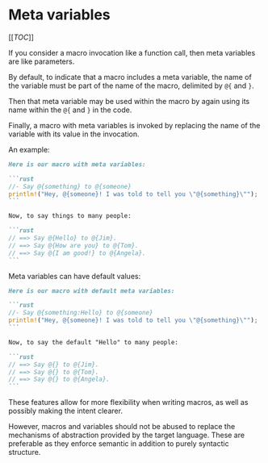 # Meta variables

[[_TOC_]]

If you consider a macro invocation like a function call, then meta variables are like parameters.

By default, to indicate that a macro includes a meta variable, the name of the variable must be part of the name of the macro, delimited by `@{` and `}`.

Then that meta variable may be used within the macro by again using its name within the `@{` and `}` in the code.

Finally, a macro with meta variables is invoked by replacing the name of the variable with its value in the invocation.

An example:

````markdown
Here is our macro with meta variables:

```rust
//- Say @{something} to @{someone}
println!("Hey, @{someone}! I was told to tell you \"@{something}\"");
```

Now, to say things to many people:

```rust
// ==> Say @{Hello} to @{Jim}.
// ==> Say @{How are you} to @{Tom}.
// ==> Say @{I am good!} to @{Angela}.
```
````

Meta variables can have default values:

````markdown
Here is our macro with default meta variables:

```rust
//- Say @{something:Hello} to @{someone}
println!("Hey, @{someone}! I was told to tell you \"@{something}\"");
```

Now, to say the default "Hello" to many people:

```rust
// ==> Say @{} to @{Jim}.
// ==> Say @{} to @{Tom}.
// ==> Say @{} to @{Angela}.
```
````

These features allow for more flexibility when writing macros, as well as possibly making the intent clearer.

However, macros and variables should not be abused to replace the mechanisms of abstraction provided by the target language. These are preferable as they enforce semantic in addition to purely syntactic structure.
